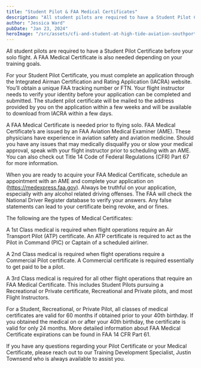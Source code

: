 ```yaml
---
title: "Student Pilot & FAA Medical Certificates"
description: "All student pilots are required to have a Student Pilot Certificate before your solo flight. A FAA Medical Certificate is also needed depending on your training goals."
author: "Jessica Ward"
pubDate: "Jan 23, 2024"
heroImage: "/src/assets/cfi-and-student-at-high-tide-aviation-southport-nc.jpg"
---
```


All student pilots are required to have a Student Pilot Certificate before your solo flight. A FAA Medical Certificate is also needed depending on your training goals.

For your Student Pilot Certificate, you must complete an application through the Integrated Airman Certification and Rating Application (IACRA) website. You’ll obtain a unique FAA tracking number or FTN. Your flight instructor needs to verify your identity before your application can be completed and submitted. The student pilot certificate will be mailed to the address provided by you on the application within a few weeks and will be available to download from IACRA within a few days.

A FAA Medical Certificate is needed prior to flying solo. FAA Medical Certificate’s are issued by an FAA Aviation Medical Examiner (AME). These physicians have experience in aviation safety and aviation medicine. Should you have any issues that may medically disqualify you or slow your medical approval, speak with your flight instructor prior to scheduling with an AME. You can also check out Title 14 Code of Federal Regulations (CFR) Part 67 for more information.

When you are ready to acquire your FAA Medical Certificate, schedule an appointment with an AME and complete your application on (https://medexpress.faa.gov). Always be truthful on your application, especially with any alcohol related driving offenses. The FAA will check the National Driver Register database to verify your answers. Any false statements can lead to your certificate being revoke, and or fines.

The following are the types of Medical Certificates:

A 1st Class medical is required when flight operations require an Air Transport Pilot (ATP) certificate. An ATP certificate is required to act as the Pilot in Command (PIC) or Captain of a scheduled airliner.

A 2nd Class medical is required when flight operations require a Commercial Pilot certificate. A Commercial certificate is required essentially to get paid to be a pilot.

A 3rd Class medical is required for all other flight operations that require an FAA Medical Certificate. This includes Student Pilots pursuing a Recreational or Private certificate, Recreational and Private pilots, and most Flight Instructors.

For a Student, Recreational, or Private Pilot, all classes of medical certificates are valid for 60 months if obtained prior to your 40th birthday. If you obtained the medical on or after your 40th birthday, the certificate is valid for only 24 months. More detailed information about FAA Medical Certificate expirations can be found in FAA 14 CFR Part 61.

If you have any questions regarding your Pilot Certificate or your Medical Certificate, please reach out to our Training Development Specialist, Justin Townsend who is always available to assist you.
